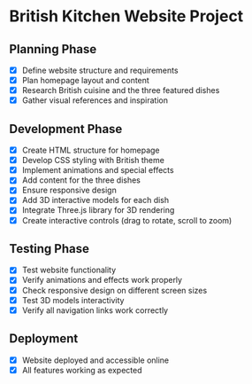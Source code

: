 # British Kitchen Website Project

## Planning Phase
- [x] Define website structure and requirements
- [x] Plan homepage layout and content
- [x] Research British cuisine and the three featured dishes
- [x] Gather visual references and inspiration

## Development Phase
- [x] Create HTML structure for homepage
- [x] Develop CSS styling with British theme
- [x] Implement animations and special effects
- [x] Add content for the three dishes
- [x] Ensure responsive design
- [x] Add 3D interactive models for each dish
- [x] Integrate Three.js library for 3D rendering
- [x] Create interactive controls (drag to rotate, scroll to zoom)

## Testing Phase
- [x] Test website functionality
- [x] Verify animations and effects work properly
- [x] Check responsive design on different screen sizes
- [x] Test 3D models interactivity
- [x] Verify all navigation links work correctly

## Deployment
- [x] Website deployed and accessible online
- [x] All features working as expected